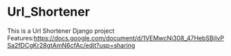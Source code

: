 # Url_Shortener
This is a Url Shortener Django project
Features:https://docs.google.com/document/d/1VEMwcNj308_47HebSBjIvPSa2fDCgKr28gtAmN6cfAc/edit?usp=sharing
